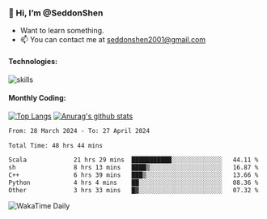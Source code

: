 ### 👋 Hi, I’m @SeddonShen
- Want to learn something.
- 📫 You can contact me at seddonshen2001@gmail.com

#### Technologies:

![skills](https://skillicons.dev/icons?i=scala,js,html,css,bootstrap,jquery,c,cpp,cloudflare,django,docker,flask,git,github,githubactions,linux,latex,mysql,nodejs,ps,php,pr,py,raspberrypi,redis,unreal,v,vscode,vue,bash)

#### Monthly Coding:
[![Top Langs](https://github-readme-stats.vercel.app/api/top-langs?username=seddonshen&show_icons=true&locale=en&layout=compact&hide=html&langs_count=8)](https://github.com/SeddonShen/)
[![Anurag's github stats](https://github-readme-stats.vercel.app/api?username=SeddonShen&count_private=true&show_icons=true)](https://github.com/anuraghazra/github-readme-stats)
<!--START_SECTION:waka-->

```txt
From: 28 March 2024 - To: 27 April 2024

Total Time: 48 hrs 44 mins

Scala             21 hrs 29 mins  ███████████░░░░░░░░░░░░░░   44.11 %
sh                8 hrs 13 mins   ████▒░░░░░░░░░░░░░░░░░░░░   16.87 %
C++               6 hrs 39 mins   ███▒░░░░░░░░░░░░░░░░░░░░░   13.66 %
Python            4 hrs 4 mins    ██░░░░░░░░░░░░░░░░░░░░░░░   08.36 %
Other             3 hrs 33 mins   █▓░░░░░░░░░░░░░░░░░░░░░░░   07.32 %
```

<!--END_SECTION:waka-->

![WakaTime Daily](https://wakatime.com/share/@seddon2001/61a7e342-5f12-4fea-bf92-1fac161e97d6.svg)
<!---
SeddonShen/SeddonShen is a ✨ special ✨ repository because its `README.md` (this file) appears on your GitHub profile.
You can click the Preview link to take a look at your changes.
--->
